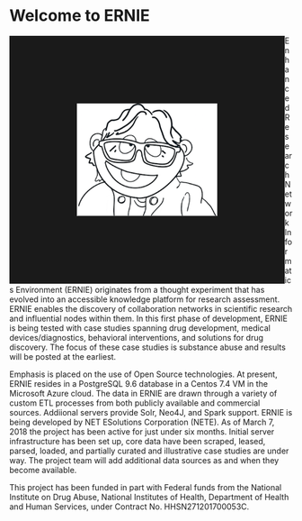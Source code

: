 # Welcome to ERNIE
<img align="left" src="ERNIE.png" width="250" height="200" border="120">



Enhanced Research Network Informatics Environment (ERNIE) originates from a thought experiment that has evolved into an accessible knowledge platform for research assessment. ERNIE enables the discovery of collaboration networks in scientific research and influential nodes within them. In this first phase of development, ERNIE is being tested with case studies spanning drug development, medical devices/diagnostics, behavioral interventions, and solutions for drug discovery. The focus of these case studies is substance abuse and results will be posted at the earliest. 

Emphasis is placed on the use of Open Source technologies. At present, ERNIE resides in a PostgreSQL 9.6 database in a 
Centos 7.4 VM in the Microsoft Azure cloud. The data in ERNIE are drawn through a variety of custom ETL processes from both 
publicly available and commercial sources. Addiional servers provide Solr, Neo4J, and Spark support. ERNIE is being developed by NET ESolutions Corporation (NETE). As of March 7, 2018 the project has been active for just under six months. Initial server infrastructure has been set up, core data have been scraped, leased, parsed, loaded, and partially curated and illustrative case studies are under way. The project team will add additional data sources as and when they become available. 

This project has been funded in part  with Federal funds from the National Institute on Drug Abuse, National 
Institutes of Health, Department of Health and Human Services, under Contract No. HHSN271201700053C.
 


